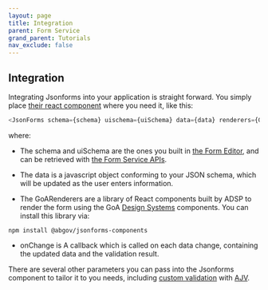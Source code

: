 ```yaml
---
layout: page
title: Integration
parent: Form Service
grand_parent: Tutorials
nav_exclude: false
---
```


## Integration

Integrating Jsonforms into your application is straight forward. You simply place [their react component](https://jsonforms.io/docs/integrations/react/) where you need it, like this:

```javascript
<JsonForms schema={schema} uischema={uiSchema} data={data} renderers={GoARenderers} onChange={onChange} />
```

where:

- The schema and uiSchema are the ones you built in [the Form Editor](/adsp-monorepo/tutorials/form-service/form-editor.html), and can be retrieved with [the Form Service APIs](https://api.adsp-uat.alberta.ca/autotest/?urls.primaryName=Form%20service).

- The data is a javascript object conforming to your JSON schema, which will be updated as the user enters information.

- The GoARenderers are a library of React components built by ADSP to render the form using the GoA [Design Systems](https://design.alberta.ca/) components. You can install this library via:

```
npm install @abgov/jsonforms-components
```

- onChange is A callback which is called on each data change, containing the updated data and the validation result.

There are several other parameters you can pass into the Jsonforms component to tailor it to you needs, including [custom validation](https://jsonforms.io/docs/validation/) with [AJV](https://github.com/ajv-validator/ajv).
